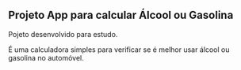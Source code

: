 ## Projeto App para calcular Álcool ou Gasolina

Pojeto desenvolvido para estudo.

É uma calculadora simples para verificar se é melhor usar álcool ou gasolina no automóvel.